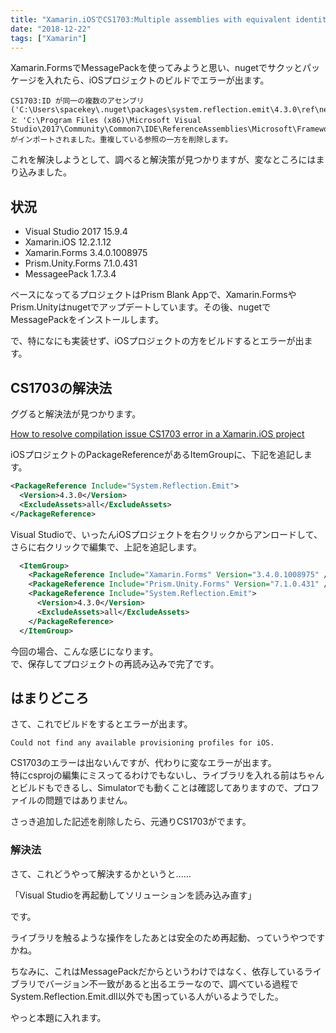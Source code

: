 ```yaml
---
title: "Xamarin.iOSでCS1703:Multiple assemblies with equivalent identity have been imported"
date: "2018-12-22"
tags: ["Xamarin"]
---
```


Xamarin.FormsでMessagePackを使ってみようと思い、nugetでサクッとパッケージを入れたら、iOSプロジェクトのビルドでエラーが出ます。

```plain
CS1703:ID が同一の複数のアセンブリ ('C:\Users\spacekey\.nuget\packages\system.reflection.emit\4.3.0\ref\netstandard1.1\System.Reflection.Emit.dll' と 'C:\Program Files (x86)\Microsoft Visual Studio\2017\Community\Common7\IDE\ReferenceAssemblies\Microsoft\Framework\Xamarin.iOS\v1.0\Facades\System.Reflection.Emit.dll') がインポートされました。重複している参照の一方を削除します。
```

これを解決しようとして、調べると解決策が見つかりますが、変なところにはまり込みました。

## 状況

* Visual Studio 2017 15.9.4
* Xamarin.iOS 12.2.1.12
* Xamarin.Forms 3.4.0.1008975
* Prism.Unity.Forms 7.1.0.431
* MessageePack 1.7.3.4

ベースになってるプロジェクトはPrism Blank Appで、Xamarin.FormsやPrism.Unityはnugetでアップデートしています。その後、nugetでMessagePackをインストールします。

で、特になにも実装せず、iOSプロジェクトの方をビルドするとエラーが出ます。

## CS1703の解決法

ググると解決法が見つかります。

[How to resolve compilation issue CS1703 error in a Xamarin.iOS project](https://www.spacelinx.com/2018/02/06/how-to-resolve-compilation-issue-cs1703-error-in-a-xamarin-ios-project/)

iOSプロジェクトのPackageReferenceがあるItemGroupに、下記を追記します。

```xml
<PackageReference Include="System.Reflection.Emit">
  <Version>4.3.0</Version>
  <ExcludeAssets>all</ExcludeAssets>
</PackageReference>
```

Visual Studioで、いったんiOSプロジェクトを右クリックからアンロードして、さらに右クリックで編集で、上記を追記します。

```xml
  <ItemGroup>
    <PackageReference Include="Xamarin.Forms" Version="3.4.0.1008975" />
    <PackageReference Include="Prism.Unity.Forms" Version="7.1.0.431" />
    <PackageReference Include="System.Reflection.Emit">
      <Version>4.3.0</Version>
      <ExcludeAssets>all</ExcludeAssets>
    </PackageReference>
  </ItemGroup>
```

今回の場合、こんな感じになります。  
で、保存してプロジェクトの再読み込みで完了です。

## はまりどころ

さて、これでビルドをするとエラーが出ます。

```plain
Could not find any available provisioning profiles for iOS.
```

CS1703のエラーは出ないんですが、代わりに変なエラーが出ます。  
特にcsprojの編集にミスってるわけでもないし、ライブラリを入れる前はちゃんとビルドもできるし、Simulatorでも動くことは確認してありますので、プロファイルの問題ではありません。

さっき追加した記述を削除したら、元通りCS1703がでます。

### 解決法

さて、これどうやって解決するかというと……

「Visual Studioを再起動してソリューションを読み込み直す」

です。

ライブラリを触るような操作をしたあとは安全のため再起動、っていうやつですかね。

ちなみに、これはMessagePackだからというわけではなく、依存しているライブラリでバージョン不一致があると出るエラーなので、調べている過程でSystem.Reflection.Emit.dll以外でも困っている人がいるようでした。

やっと本題に入れます。